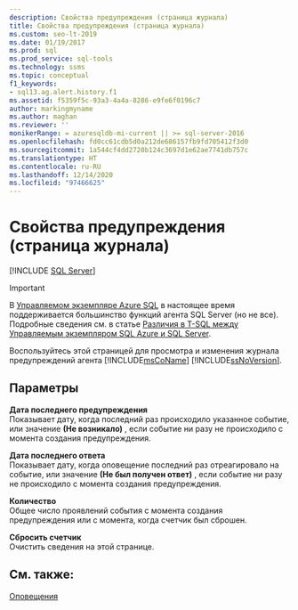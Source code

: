 ```yaml
---
description: Свойства предупреждения (страница журнала)
title: Свойства предупреждения (страница журнала)
ms.custom: seo-lt-2019
ms.date: 01/19/2017
ms.prod: sql
ms.prod_service: sql-tools
ms.technology: ssms
ms.topic: conceptual
f1_keywords:
- sql13.ag.alert.history.f1
ms.assetid: f5359f5c-93a3-4a4a-8286-e9fe6f0196c7
author: markingmyname
ms.author: maghan
ms.reviewer: ''
monikerRange: = azuresqldb-mi-current || >= sql-server-2016
ms.openlocfilehash: fd0cc61cdb5d0a212de686157fb9fd705412f3d0
ms.sourcegitcommit: 1a544cf4dd2720b124c3697d1e62ae7741db757c
ms.translationtype: HT
ms.contentlocale: ru-RU
ms.lasthandoff: 12/14/2020
ms.locfileid: "97466625"
---
```

# <a name="alert-properties-history-page"></a>Свойства предупреждения (страница журнала)
 [!INCLUDE [SQL Server](../../includes/applies-to-version/sqlserver.md)]


> [!IMPORTANT]  
> В [Управляемом экземпляре Azure SQL](/azure/sql-database/sql-database-managed-instance) в настоящее время поддерживается большинство функций агента SQL Server (но не все). Подробные сведения см. в статье [Различия в T-SQL между Управляемым экземпляром SQL Azure и SQL Server](/azure/sql-database/sql-database-managed-instance-transact-sql-information#sql-server-agent).


Воспользуйтесь этой страницей для просмотра и изменения журнала предупреждений агента [!INCLUDE[msCoName](../../includes/msconame_md.md)] [!INCLUDE[ssNoVersion](../../includes/ssnoversion-md.md)].  

## <a name="options"></a>Параметры  
**Дата последнего предупреждения**  
Показывает дату, когда последний раз происходило указанное событие, или значение **(Не возникало)** , если событие ни разу не происходило с момента создания предупреждения.  
  
**Дата последнего ответа**  
Показывает дату, когда оповещение последний раз отреагировало на событие, или значение **(Не был получен ответ)** , если событие ни разу не происходило с момента создания предупреждения.  
  
**Количество**  
Общее число проявлений события с момента создания предупреждения или с момента, когда счетчик был сброшен.  
  
**Сбросить счетчик**  
Очистить сведения на этой странице.  
  
## <a name="see-also"></a>См. также:  
[Оповещения](../../ssms/agent/alerts.md)  
